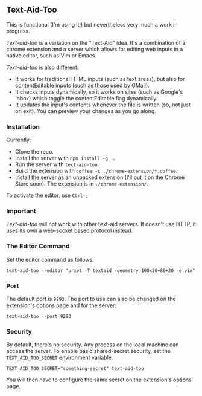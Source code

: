## Text-Aid-Too

This is functional (I'm using it!) but nevertheless very much a work in progress.

*Text-aid-too* is a variation on the "Text-Aid" idea.  It's a combination of a
chrome extension and a server which allows for editing web inputs in a native
editor, such as Vim or Emacs.

*Text-aid-too* is also different:
- It works for traditional HTML inputs (such as text areas), but also for
  contentEditable inputs (such as those used by GMail).
- It checks inputs dynamically, so it works on sites (such as Google's Inbox)
  which toggle the contentEditable flag dynamically.
- It updates the input's contents whenever the file is written (so, not just on
  exit).  You can preview your changes as you go along.

### Installation

Currently:
- Clone the repo.
- Install the server with `npm install -g .`.
- Run the server with `text-aid-too`.
- Build the extension with `coffee -c ./chrome-extension/*.coffee`.
- Install the server as an unpacked extension (I'll put it on the Chrome Store
  soon).  The extension is in `./chrome-extension/`.

To activate the editor, use `Ctrl-;`

### Important

*Text-aid-too* will not work with other text-aid servers.  It doesn't use HTTP,
it uses its own a web-socket based protocol instead.

### The Editor Command

Set the editor command as follows:

```Shell
text-aid-too --editor "urxvt -T textaid -geometry 100x30+80+20 -e vim"
```

### Port

The default port is `9293`.  The port to use can also be changed on the
extension's options page and for the server:

```Shell
text-aid-too --port 9293
```

### Security

By default, there's no security.  Any process on the local machine can access
the server.  To enable basic shared-secret security, set the `TEXT_AID_TOO_SECRET`
environment variable.

```Shell
TEXT_AID_TOO_SECRET="something-secret" text-aid-too
```

You will then have to configure the same secret on the extension's options page.

